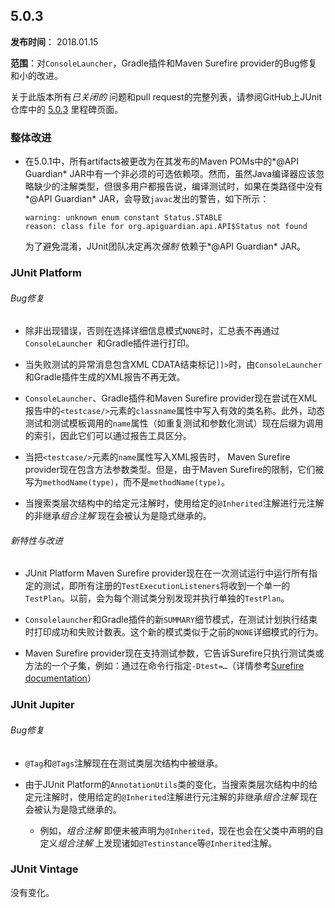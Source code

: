 ## 5.0.3

**发布时间**： 2018.01.15

**范围**：对`ConsoleLauncher`，Gradle插件和Maven Surefire provider的Bug修复和小的改进。


关于此版本所有*已关闭的* 问题和pull request的完整列表，请参阅GitHub上JUnit仓库中的 [5.0.3](https://github.com/junit-team/junit5/milestone/21?closed=1) 里程碑页面。

### 整体改进

- 在5.0.1中，所有artifacts被更改为在其发布的Maven POMs中的*@API Guardian* JAR中有一个非必须的可选依赖项。然而，虽然Java编译器应该忽略缺少的注解类型，但很多用户都报告说，编译测试时，如果在类路径中没有*@API Guardian* JAR，会导致`javac`发出的警告，如下所示：

	```
	warning: unknown enum constant Status.STABLE 
	reason: class file for org.apiguardian.api.API$Status not found
	```

	为了避免混淆，JUnit团队决定再次*强制* 依赖于*@API Guardian* JAR。

### JUnit Platform

###### Bug修复

- 除非出现错误，否则在选择详细信息模式`NONE`时，汇总表不再通过`ConsoleLauncher `和Gradle插件进行打印。

- 当失败测试的异常消息包含XML CDATA结束标记`]]>`时，由`ConsoleLauncher`和Gradle插件生成的XML报告不再无效。

- `ConsoleLauncher`、Gradle插件和Maven Surefire provider现在尝试在XML报告中的`<testcase/>`元素的`classname`属性中写入有效的类名称。此外，动态测试和测试模板调用的`name`属性（如重复测试和参数化测试）现在后缀为调用的索引，因此它们可以通过报告工具区分。

- 当把`<testcase/>`元素的`name`属性写入XML报告时， Maven Surefire provider现在包含方法参数类型。但是，由于Maven Surefire的限制，它们被写为`methodName(type)`，而不是`methodName(type)`。

- 当搜索类层次结构中的给定元注解时，使用给定的`@Inherited`注解进行元注解的非继承*组合注解* 现在会被认为是隐式继承的。

###### 新特性与改进

- JUnit Platform Maven Surefire provider现在在一次测试运行中运行所有指定的测试，即所有注册的`TestExecutionListeners`将收到一个单一的`TestPlan`。以前，会为每个测试类分别发现并执行单独的`TestPlan`。

- `Consolelauncher`和Gradle插件的新`SUMMARY`细节模式，在测试计划执行结束时打印成功和失败计数表。这个新的模式类似于之前的`NONE`详细模式的行为。

- Maven Surefire provider现在支持测试参数，它告诉Surefire只执行测试类或方法的一个子集，例如：通过在命令行指定`-Dtest=…​`（详情参考[Surefire documentation](http://maven.apache.org/surefire/maven-surefire-plugin/test-mojo.html#test)）


### JUnit Jupiter

###### Bug修复

- `@Tag`和`@Tags`注解现在在测试类层次结构中被继承。

- 由于JUnit Platform的`AnnotationUtils`类的变化，当搜索类层次结构中的给定元注解时，使用给定的`@Inherited`注解进行元注解的非继承*组合注解* 现在会被认为是隐式继承的。
	- 例如，*组合注解* 即便未被声明为`@Inherited`，现在也会在父类中声明的自定义*组合注解* 上发现诸如`@Testinstance`等`@Inherited`注解。


### JUnit Vintage
没有变化。

